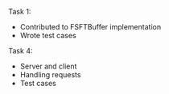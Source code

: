 Task 1: 
- Contributed to FSFTBuffer implementation
- Wrote test cases

Task 4: 
- Server and client
- Handling requests
- Test cases
